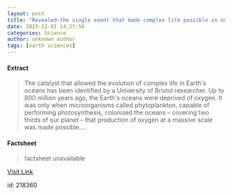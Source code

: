```yaml
---
layout: post
title: "Revealed—the single event that made complex life possible in our oceans"
date: 2015-12-01 14:27:58
categories: Science
author: unknown author
tags: [earth sciences]
---
```



#### Extract
>The catalyst that allowed the evolution of complex life in Earth's oceans has been identified by a University of Bristol researcher. Up to 800 million years ago, the Earth's oceans were deprived of oxygen. It was only when microorganisms called phytoplankton, capable of performing photosynthesis, colonised the oceans – covering two thirds of our planet – that production of oxygen at a massive scale was made possible....

#### Factsheet
>factsheet unavailable

[Visit Link](http://phys.org/news/2015-12-revealedthe-event-complex-life-oceans.html)

id:  218360


